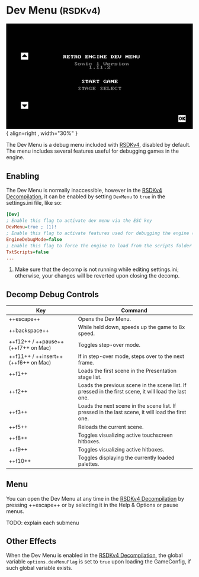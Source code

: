 # Dev Menu <small>(RSDKv4)</small>

![Dev Menu](/assets/images/Sonic1/DevMenu/MainMenu-Mobile.png){ align=right , width="30%" }

The Dev Menu is a debug menu included with [RSDKv4](../README.md), disabled by default. The menu includes several features useful for debugging games in the engine.

## Enabling
The Dev Menu is normally inaccessible, however in the [RSDKv4 Decompilation](../Decompilation.md), it can be enabled by setting `DevMenu` to `true` in the settings.ini file, like so:

``` ini hl_lines="3"
[Dev]
; Enable this flag to activate dev menu via the ESC key
DevMenu=true ; (1)!
; Enable this flag to activate features used for debugging the engine (may result in slightly slower game speed)
EngineDebugMode=false
; Enable this flag to force the engine to load from the scripts folder instead of from bytecode
TxtScripts=false
...
```

1. Make sure that the decomp is not running while editing settings.ini; otherwise, your changes will be reverted upon closing the decomp.

## Decomp Debug Controls

| Key                                  | Command                                                                                               |
| ------------------------------------ | ----------------------------------------------------------------------------------------------------- |
| ++escape++                           | Opens the Dev Menu.                                                                                   |
| ++backspace++                        | While held down, speeds up the game to 8x speed.                                                      |
| ++f12++ / ++pause++ (++f7++ on Mac)  | Toggles step-over mode.                                                                               |
| ++f11++ / ++insert++ (++f6++ on Mac) | If in step-over mode, steps over to the next frame.                                                   |
| ++f1++                               | Loads the first scene in the Presentation stage list.                                                 |
| ++f2++                               | Loads the previous scene in the scene list. If pressed in the first scene, it will load the last one. |
| ++f3++                               | Loads the next scene in the scene list. If pressed in the last scene, it will load the first one.     |
| ++f5++                               | Reloads the current scene.                                                                            |
| ++f8++                               | Toggles visualizing active touchscreen hitboxes.                                                      |
| ++f9++                               | Toggles visualizing active hitboxes.                                                                  |
| ++f10++                              | Toggles displaying the currently loaded palettes.                                                     |

## Menu

You can open the Dev Menu at any time in the [RSDKv4 Decompilation](../Decompilation.md) by pressing ++escape++ or by selecting it in the Help & Options or pause menus.

TODO: explain each submenu

## Other Effects

When the Dev Menu is enabled in the [RSDKv4 Decompilation](../Decompilation.md), the global variable `options.devMenuFlag` is set to `true` upon loading the GameConfig, if such global variable exists.